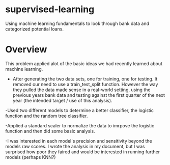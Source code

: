 # supervised-learning
Using machine learning fundamentals to look through bank data and categorized potential loans.

# Overview
This problem applied alot of the basic ideas we had recently learned about machine learning.

- After generating the two data sets, one for training, one for testing. It removed our need to use a train_test_split function.
However the way they pulled the data made sense in a real-world setting, using the previous years bank data and testing against the first quarter of the next year (the intended target / use of this analysis).

-Used two different models to determine a better classifier, the logistic function and the random tree classifier.

-Applied a standard scaler to normalize the data to imrpove the logistic function and then did some basic analysis.

-I was interested in each model's precision and sensitivity beyond the models raw scores. I wrote the analysis in my document, but I was surprised how poor they faired and would be interested in running further models (perhaps KNN?)

